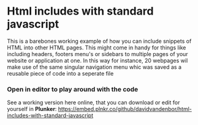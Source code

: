 # Html includes with standard javascript

This is a barebones working example of how you can include snippets of HTML into other HTML pages. This might come in handy for things like including headers, footers menu's or sidebars to multiple pages of your website or application at one. In this way for instance, 20 webpages wil make use of the same singular navigation menu whic was saved as a reusable piece of code into a seperate file
### Open in editor to play around with the code
See a working version here online, that you can download or edit for yourself in **Plunker**:
https://embed.plnkr.co/github/davidvandenbor/html-includes-with-standard-javascript
